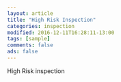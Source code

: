 ```yaml
---
layout: article
title: "High Risk Inspection"
categories: inspection
modified: 2016-12-11T16:28:11-13:00
tags: [sample]
comments: false
ads: false
---
```

High Risk inspection

